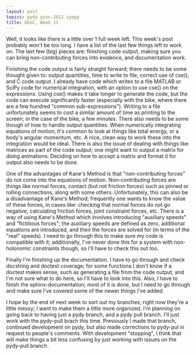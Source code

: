 ```yaml
---
layout: post
topics: pydy gsoc-2011 sympy
title: GSoC, Week 11
---
```


Well, it looks like there is a little over 1 full week left. This week's post
probably won't be too long. I have a list of the last few things left to work
on. The last few (big) pieces are: finishing code output, making sure you can
bring non-contributing forces into evidence, and documentation work.

Finishing the code output is fairly straight forward; there needs to be some
thought given to: output quantities, time to write to file, correct use of
cse(), and C code output. I already have code which writes to a file MATLAB or
SciPy code for numerical integration, with an option to use cse() on the
expressions. Using cse() makes it take longer to generate the code, but the
code can execute significantly faster (especially with the bike, where there
are a few hundred "common sub-expressions"). Writing to a file unfortunately
seems to cost a similar amount of time as printing to the screen; in the case
of the bike, a few minutes. There also needs to be some though of how to handle
output quantities. When numerically integrating equations of motion, it's
common to look at things like total energy, or a body's angular momentum, etc.
A nice, clean way to work these into the integration would be ideal. There is
also the issue of dealing with things like matrices as part of the code output;
one might want to output a matrix for doing animations. Deciding on how to
accept a matrix and format it for output also needs to be done.

One of the advantages of Kane's Method is that "non-contributing forces" do not
come into the equations of motion. Non-contributing forces are things like
normal forces, contact (but not friction forces) such as pinned or rolling
connections, along with some others. Unfortunately, this can also be a
disadvantage of Kane's Method; frequently one wants to know the value of these
forces, in cases like: checking that normal forces do not go negative,
calculating friction forces, joint constraint forces, etc. There is a way of
using Kane's Method which involves introducing "auxiliary speeds" and
"fictitious forces"; the auxiliary speeds are defined as zero, additional
equations are introduced, and then the forces are solved for (in terms of the
"real" speeds).  I need to go through this to make sure my code is compatible
with it; additionally, I've never done this for a system with non-holonomic
constraints though, so I'll have to check this out too.

Finally I'm finishing up the documentation. I have to go through and check
docstring and doctest coverage; for some functions I don't know if a doctest
makes sense, such as generating a file from the code output, and I'm not sure
what to do here, so I'll have to look into this. Also, I have to finish the
sphinx-documentation; most of it is done, but I need to go through and make
sure I've covered some of the newer things I've added.

I hope by the end of next week to sort out my branches; right now they're a
little messy; I want to make them a little more organized. I'm planning on
going back to having just a pydy branch, and a pydy pull branch. I'll just work
with the pydy-pull brach this time. Previously I made that branch, continued
development on pydy, but also made corrections to pydy-pul in request to
people's comments. With development "stopping", I think that will make things a
bit less confusing by just working with issues on the pydy-pull branch.
